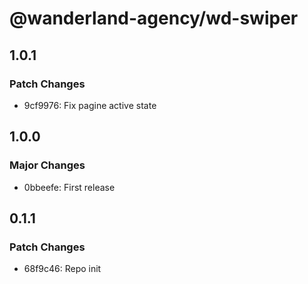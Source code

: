 # @wanderland-agency/wd-swiper

## 1.0.1

### Patch Changes

-   9cf9976: Fix pagine active state

## 1.0.0

### Major Changes

-   0bbeefe: First release

## 0.1.1

### Patch Changes

-   68f9c46: Repo init
